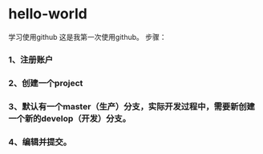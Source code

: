 # hello-world
学习使用github
这是我第一次使用github。
步骤：
### 1、注册账户
### 2、创建一个project
### 3、默认有一个master（生产）分支，实际开发过程中，需要新创建一个新的develop（开发）分支。
### 4、编辑并提交。
